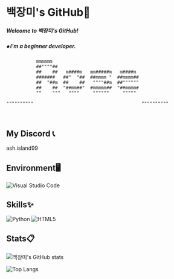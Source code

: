 # 백장미's GitHub🥀
##### Welcome to 백장미's GitHub!
##### ⦁ I'm a beginner developer.
```
           mmmmmm                                           
           ##""""##                                         
           ##    ##   m####m   mm#####m   m####m            
           #######   ##"  "##  ##mmmm "  ##mmmm##           
           ##  "##m  ##    ##   """"##m  ##""""""           
           ##    ##  "##mm##"  #mmmmm##  "##mmmm#           
           ""    """   """"     """"""     """""            
                                                            
""""""""""                                        """"""""""
```

<br>

## My Discord 📞
ash.island99

## Environment🖥️

![Visual Studio Code](https://img.shields.io/badge/Visual%20Studio%20Code-0078d7.svg?style=for-the-badge&logo=visual-studio-code&logoColor=white)

## Skills✨

![Python](https://img.shields.io/badge/python-3670A0?style=for-the-badge&logo=python&logoColor=ffdd54)
![HTML5](https://img.shields.io/badge/html5-%23E34F26.svg?style=for-the-badge&logo=html5&logoColor=white)

## Stats📋
![백장미's GitHub stats](https://github-readme-stats.vercel.app/api?username=rose811&show_icons=true&theme=dark)

![Top Langs](https://github-readme-stats.vercel.app/api/top-langs/?username=rose811&layout=compact&theme=dark)
